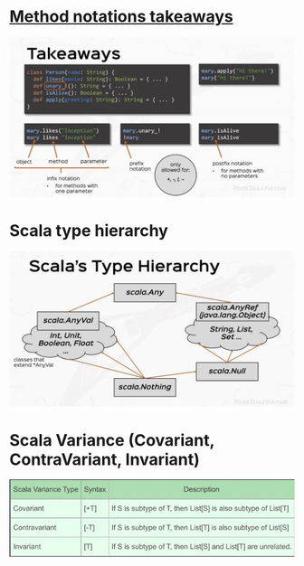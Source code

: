 # [Method notations takeaways](https://github.com/thedevd/techBlog/blob/master/scalaexamples/src/main/scala/com/thedevd/scalaexamples/basics/MethodCallingNotations.scala) 
<img src="https://github.com/thedevd/imageurls/blob/master/scala/scala-method-notations-infix-prefix-postfix.jpeg"/>

# Scala type hierarchy 
<img src="https://github.com/thedevd/imageurls/blob/master/scala/scala-type-hierarchy.jpeg"/>

# Scala Variance (Covariant, ContraVariant, Invariant) 
<img src="https://github.com/thedevd/imageurls/blob/master/scala/scala-variances-covariant-contravarient-invariant%20Medium.jpeg"/>

